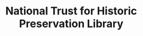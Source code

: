 ---
layout: repo
title: "National Trust for Historic Preservation Library"
id: 1775
permalink: repos/1775/
---